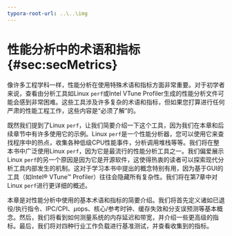 ```yaml
---
typora-root-url: ..\..\img
---
```

# 性能分析中的术语和指标 {#sec:secMetrics}

像许多工程学科一样，性能分析在使用特殊术语和指标方面非常重要。对于初学者来说，查看由分析工具如Linux `perf`或Intel VTune Profiler生成的性能分析文件可能会感到非常困难。这些工具涉及许多复杂的术语和指标，但如果您打算进行任何严肃的性能工程工作，这些内容是“必须了解”的。

既然我们提到了Linux `perf`，让我们简要介绍一下这个工具，因为我们在本章和后续章节中有许多使用它的示例。Linux `perf`是一个性能分析器，您可以使用它来查找程序中的热点，收集各种低级CPU性能事件，分析调用堆栈等等。我们将在整本书中广泛使用Linux `perf`，因为它是最流行的性能分析工具之一。我们偏爱展示Linux `perf`的另一个原因是因为它是开源软件，这使得热衷的读者可以探索现代分析工具内部发生的机制。这对于学习本书中提出的概念特别有用，因为基于GUI的工具（如Intel® VTune™ Profiler）往往会隐藏所有复杂性。我们将在第7章中对Linux `perf`进行更详细的概述。

本章是对性能分析中使用的基本术语和指标的简要介绍。我们将首先定义诸如已退役/执行指令、IPC/CPI、$\mu$ops、核心/参考时钟、缓存失效和分支误预测等基本概念。然后，我们将看到如何测量系统的内存延迟和带宽，并介绍一些更高级的指标。最后，我们将对四种行业工作负载进行基准测试，并查看收集到的指标。